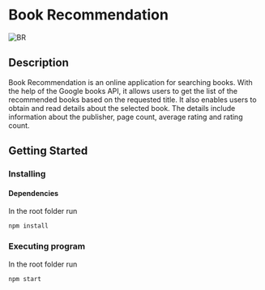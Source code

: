 # Book Recommendation

<img src="frontend\src\images\br_preview.png" alt="BR" >

## Description

Book Recommendation is an online application for searching books. With the help of the Google books API, it allows users to get the list of the recommended books based on the requested title. It also enables users to obtain and read details about the selected book. The details include information about the publisher, page count, average rating and rating count.

## Getting Started

### Installing

#### Dependencies

In the root folder run
<br>

```
npm install
```

### Executing program

In the root folder run
<br>

```
npm start
```
